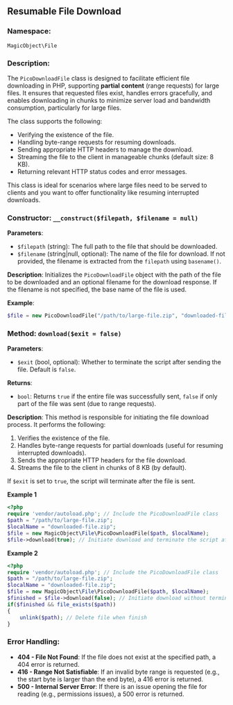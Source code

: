 
## Resumable File Download

### Namespace:

`MagicObject\File`

### Description:

The `PicoDownloadFile` class is designed to facilitate efficient file downloading in PHP, supporting **partial content** (range requests) for large files. It ensures that requested files exist, handles errors gracefully, and enables downloading in chunks to minimize server load and bandwidth consumption, particularly for large files.

The class supports the following:

-   Verifying the existence of the file.
-   Handling byte-range requests for resuming downloads.
-   Sending appropriate HTTP headers to manage the download.
-   Streaming the file to the client in manageable chunks (default size: 8 KB).
-   Returning relevant HTTP status codes and error messages.

This class is ideal for scenarios where large files need to be served to clients and you want to offer functionality like resuming interrupted downloads.


### Constructor: `__construct($filepath, $filename = null)`

**Parameters**:

-   `$filepath` (string): The full path to the file that should be downloaded.
-   `$filename` (string|null, optional): The name of the file for download. If not provided, the filename is extracted from the `filepath` using `basename()`.

**Description**: Initializes the `PicoDownloadFile` object with the path of the file to be downloaded and an optional filename for the download response. If the filename is not specified, the base name of the file is used.

**Example**:

```php
$file = new PicoDownloadFile("/path/to/large-file.zip", "downloaded-file.zip");
```

### Method: `download($exit = false)`

**Parameters**:

-   `$exit` (bool, optional): Whether to terminate the script after sending the file. Default is `false`.

**Returns**:

-   `bool`: Returns `true` if the entire file was successfully sent, `false` if only part of the file was sent (due to range requests).

**Description**: This method is responsible for initiating the file download process. It performs the following:

1.  Verifies the existence of the file.
2.  Handles byte-range requests for partial downloads (useful for resuming interrupted downloads).
3.  Sends the appropriate HTTP headers for the file download.
4.  Streams the file to the client in chunks of 8 KB (by default).

If `$exit` is set to `true`, the script will terminate after the file is sent.

**Example 1**

```php
<?php
require 'vendor/autoload.php'; // Include the PicoDownloadFile class
$path = "/path/to/large-file.zip";
$localName = "downloaded-file.zip";
$file = new MagicObject\File\PicoDownloadFile($path, $localName);
$file->download(true); // Initiate download and terminate the script after sending
```

**Example 2**

```php
<?php
require 'vendor/autoload.php'; // Include the PicoDownloadFile class
$path = "/path/to/large-file.zip";
$localName = "downloaded-file.zip";
$file = new MagicObject\File\PicoDownloadFile($path, $localName);
$finished = $file->download(false); // Initiate download without terminate the script after sending
if($finished && file_exists($path))
{
	unlink($path); // Delete file when finish
}
```

### Error Handling:

-   **404 - File Not Found**: If the file does not exist at the specified path, a 404 error is returned.
-   **416 - Range Not Satisfiable**: If an invalid byte range is requested (e.g., the start byte is larger than the end byte), a 416 error is returned.
-   **500 - Internal Server Error**: If there is an issue opening the file for reading (e.g., permissions issues), a 500 error is returned.


